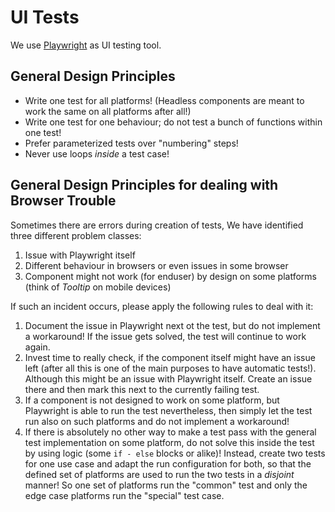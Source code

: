 # UI Tests

We use [Playwright](https://playwright.dev/) as UI testing tool.

## General Design Principles

- Write one test for all platforms! (Headless components are meant to work the same on all platforms after all!)
- Write one test for one behaviour; do not test a bunch of functions within one test!
- Prefer parameterized tests over "numbering" steps!
- Never use loops *inside* a test case!

## General Design Principles for dealing with Browser Trouble

Sometimes there are errors during creation of tests, We have identified three different problem classes:

 1. Issue with Playwright itself
 2. Different behaviour in browsers or even issues in some browser
 3. Component might not work (for enduser) by design on some platforms (think of *Tooltip* on mobile devices)

If such an incident occurs, please apply the following rules to deal with it:

 1. Document the issue in Playwright next ot the test, but do not implement a workaround! If the issue gets solved, the
    test will continue to work again.
 2. Invest time to really check, if the component itself might have an issue left (after all this is one of the main 
    purposes to have automatic tests!). Although this might be an issue with Playwright itself. Create an issue there
    and then mark this next to the currently failing test.
 3. If a component is not designed to work on some platform, but Playwright is able to run the test nevertheless, then
    simply let the test run also on such platforms and do not implement a workaround!
 4. If there is absolutely no other way to make a test pass with the general test implementation on some platform,
    do not solve this inside the test by using logic (some `if - else` blocks or alike)! Instead, create two tests for
    one use case and adapt the run configuration for both, so that the defined set of platforms are used to run the
    two tests in a *disjoint* manner! So one set of platforms run the "common" test and only the edge case platforms
    run the "special" test case.
 